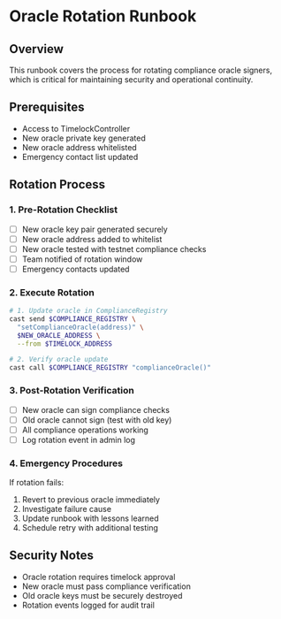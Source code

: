 # Oracle Rotation Runbook

## Overview
This runbook covers the process for rotating compliance oracle signers, which is critical for maintaining security and operational continuity.

## Prerequisites
- Access to TimelockController
- New oracle private key generated
- New oracle address whitelisted
- Emergency contact list updated

## Rotation Process

### 1. Pre-Rotation Checklist
- [ ] New oracle key pair generated securely
- [ ] New oracle address added to whitelist
- [ ] New oracle tested with testnet compliance checks
- [ ] Team notified of rotation window
- [ ] Emergency contacts updated

### 2. Execute Rotation
```bash
# 1. Update oracle in ComplianceRegistry
cast send $COMPLIANCE_REGISTRY \
  "setComplianceOracle(address)" \
  $NEW_ORACLE_ADDRESS \
  --from $TIMELOCK_ADDRESS

# 2. Verify oracle update
cast call $COMPLIANCE_REGISTRY "complianceOracle()"
```

### 3. Post-Rotation Verification
- [ ] New oracle can sign compliance checks
- [ ] Old oracle cannot sign (test with old key)
- [ ] All compliance operations working
- [ ] Log rotation event in admin log

### 4. Emergency Procedures
If rotation fails:
1. Revert to previous oracle immediately
2. Investigate failure cause
3. Update runbook with lessons learned
4. Schedule retry with additional testing

## Security Notes
- Oracle rotation requires timelock approval
- New oracle must pass compliance verification
- Old oracle keys must be securely destroyed
- Rotation events logged for audit trail

